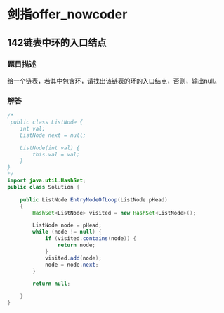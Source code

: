 # 剑指offer_nowcoder

## 142链表中环的入口结点

### 题目描述

给一个链表，若其中包含环，请找出该链表的环的入口结点，否则，输出null。

### 解答

```java
/*
 public class ListNode {
    int val;
    ListNode next = null;

    ListNode(int val) {
        this.val = val;
    }
}
*/
import java.util.HashSet;
public class Solution {

    public ListNode EntryNodeOfLoop(ListNode pHead)
    {
        HashSet<ListNode> visited = new HashSet<ListNode>();

        ListNode node = pHead;
        while (node != null) {
            if (visited.contains(node)) {
                return node;
            }
            visited.add(node);
            node = node.next;
        }

        return null;

    }
}
```
